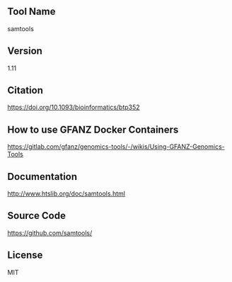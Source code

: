 ## Tool Name
samtools
## Version
1.11
## Citation
https://doi.org/10.1093/bioinformatics/btp352
## How to use GFANZ Docker Containers
https://gitlab.com/gfanz/genomics-tools/-/wikis/Using-GFANZ-Genomics-Tools
## Documentation
http://www.htslib.org/doc/samtools.html
## Source Code
https://github.com/samtools/
## License
MIT
